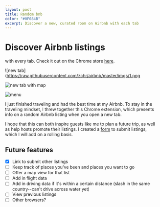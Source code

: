 ```yaml
---
layout: post
title: Random bnb
color: "#0F084B"
excerpt: Discover a new, curated room on Airbnb with each tab
---
```


# Discover Airbnb listings
with every tab. Check it out on  the Chrome store [here](https://chrome.google.com/webstore/detail/ecegeleaojeebbjglicjfmacikoifcda/publish-accepted?authuser=0&hl=en-US).

![new tab](https://raw.githubusercontent.com/zchr/airbnb/master/imgs/1.png

![new tab with map](https://raw.githubusercontent.com/zchr/airbnb/master/imgs/2.png)

![menu](https://raw.githubusercontent.com/zchr/airbnb/master/imgs/3.png)

I just finished traveling and had the best time at my Airbnb. To stay in the traveling mindset, I threw together this Chrome extension, which presents info on a random Airbnb listing when you open a new tab.

I hope that this can both inspire guests like me to plan a future trip, as well as help hosts promote their listings. I created a [form](https://docs.google.com/forms/d/e/1FAIpQLSeLQaP_K-lqK4hUx1hpBIWJCbRP6Dw71RmYJY_URAJTHim-BQ/viewform) to submit listings, which I will add on a rolling basis.

## Future features
 - [x] Link to submit other listings
 - [ ] Keep track of places you've been and places you want to go
  - [ ] Offer a map view for that list
 - [ ] Add in flight data
 - [ ] Add in driving data if it's within a certain distance (slash in the same country--can't drive across water yet)
 - [ ] View previous listings
 - [ ] Other browsers? 
